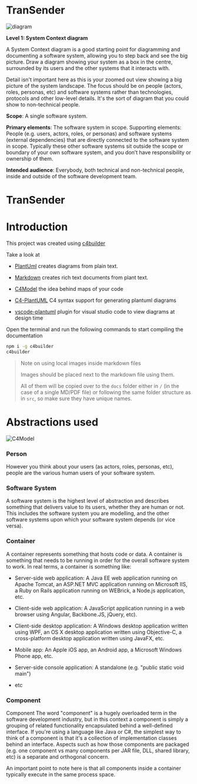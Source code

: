 # TranSender

![diagram](https://www.plantuml.com/plantuml/svg/0/TLDDRzim3Bq7o7_WV4g1Dhxij5EpB6iBfAknE1Xs2bXPIpN8eYVAMRT_C-pG7v8_DifVIThrP8bwV7oFf2yve0zrQI7tw5YxGllnw8rnojQ5XeSGAdwNfXv_JhScFDJtDMklo0NjmbHHcMBX3RgThQiwdR-zo2owiBvTfXQ3vY2XpJoY7yEqaYhZqNYqd7szM-URBpVvzMQvk5fy-Z0vY_5CUoOtKTO8jpw7PDwU4ZdUGHS69ckK2GYAl3S5CZW2h2I8mUmeEHk8AYy2i20l-Lb_1Z4b3dPc_qGjyG03KIpsWNX0y52k83wYng8qpd3m7Vti-DxGCfnWDCDMU-sKmH88MEAwnAJnlVeLBvCk9ibn4gjc4f5AIfOcDBAw7XnKULqUj9v7oE16KAsVY6coNnCaW2YabR5PF8R9FJf5Klfz_1vh-54B4rIunLA44CJs3tDW_HtXcpQ1dj6LM8cuv8feQpNSoYroVYJljDA0O4cXDRzn_xJ_In23pFi_ibPIoUFfF7f_tFRkixQ7XJbqSCrDR-FhqHRyz_tPA5zW-Yh3G-Tc7KpKBF9dsKtSAebZO-mwpxDLJp-azJrzaJTqypHvFBgKwJM_p3y0)

**Level 1: System Context diagram**

A System Context diagram is a good starting point for diagramming and documenting a software system, allowing you to step back and see the big picture. Draw a diagram showing your system as a box in the centre, surrounded by its users and the other systems that it interacts with.

Detail isn't important here as this is your zoomed out view showing a big picture of the system landscape. The focus should be on people (actors, roles, personas, etc) and software systems rather than technologies, protocols and other low-level details. It's the sort of diagram that you could show to non-technical people.

**Scope**: A single software system.

**Primary elements**: The software system in scope.
Supporting elements: People (e.g. users, actors, roles, or personas) and software systems (external dependencies) that are directly connected to the software system in scope. Typically these other software systems sit outside the scope or boundary of your own software system, and you don’t have responsibility or ownership of them.

**Intended audience**: Everybody, both technical and non-technical people, inside and outside of the software development team.

# TranSender

# Introduction

This project was created using [c4builder](https://adrianvlupu.github.io/C4-Builder/)

Take a look at 

- [PlantUml](http://plantuml.com/) creates diagrams from plain text.

- [Markdown](https://guides.github.com/features/mastering-markdown/) creates rich text documents from plant text.

- [C4Model](https://c4model.com/) the idea behind maps of your code

- [C4-PlantUML](https://github.com/RicardoNiepel/C4-PlantUML) C4 syntax support for generating plantuml diagrams

- [vscode-plantuml](https://github.com/qjebbs/vscode-plantuml) plugin for visual studio code to view diagrams at design time

Open the terminal and run the following commands to start compiling the documentation

```bash
npm i -g c4builder
c4builder
```

> Note on using local images inside markdown files
>
> Images should be placed next to the markdown file using them.
>
> All of them will be copied over to the `docs` folder either in `/` (in the case of a single MD/PDF file) or following the same folder structure as in `src`, so make sure they have unique names.  

# Abstractions used

![C4Model](https://c4model.com/img/abstractions.png)

### Person

However you think about your users (as actors, roles, personas, etc), people are the various human users of your software system. 

### Software System

A software system is the highest level of abstraction and describes something that delivers value to its users, whether they are human or not. This includes the software system you are modelling, and the other software systems upon which your software system depends (or vice versa). 

### Container

A container represents something that hosts code or data. A container is something that needs to be running in order for the overall software system to work. In real terms, a container is something like: 

- Server-side web application: A Java EE web application running on Apache Tomcat, an ASP.NET MVC application running on Microsoft IIS, a Ruby on Rails application running on WEBrick, a Node.js application, etc.

- Client-side web application: A JavaScript application running in a web browser using Angular, Backbone.JS, jQuery, etc).

- Client-side desktop application: A Windows desktop application written using WPF, an OS X desktop application written using Objective-C, a cross-platform desktop application written using JavaFX, etc.
- Mobile app: An Apple iOS app, an Android app, a Microsoft Windows Phone app, etc.

- Server-side console application: A standalone (e.g. "public static void main") 

- etc

### Component

Component
The word "component" is a hugely overloaded term in the software development industry, but in this context a component is simply a grouping of related functionality encapsulated behind a well-defined interface. If you're using a language like Java or C#, the simplest way to think of a component is that it's a collection of implementation classes behind an interface. Aspects such as how those components are packaged (e.g. one component vs many components per JAR file, DLL, shared library, etc) is a separate and orthogonal concern. 

An important point to note here is that all components inside a container typically execute in the same process space. 
